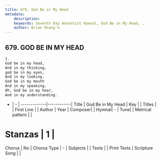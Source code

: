 ```yaml
---
title: 679. God Be in My Head
metadata:
    description: 
    keywords: Seventh Day Adventist Hymnal, God Be in My Head, , 
    author: Brian Onang'o
---
```



## 679. GOD BE IN MY HEAD

```txt
1.
God be in my head,
And in my thinking.
god be in my eyes,
And in my looking.
God be in my mouth
And in my speaking.
Oh, God be in my hear,
And in my understanding.
```

- |   -  |
-------------|------------|
Title | God Be in My Head |
Key |  |
Titles |  |
First Line |  |
Author | 
Year | 
Composer|  |
Hymnal|  - |
Tune|  |
Metrical pattern | |
# Stanzas | 1 |
Chorus | No |
Chorus Type | - |
Subjects |  |
Texts |  |
Print Texts | 
Scripture Song |  |
  
